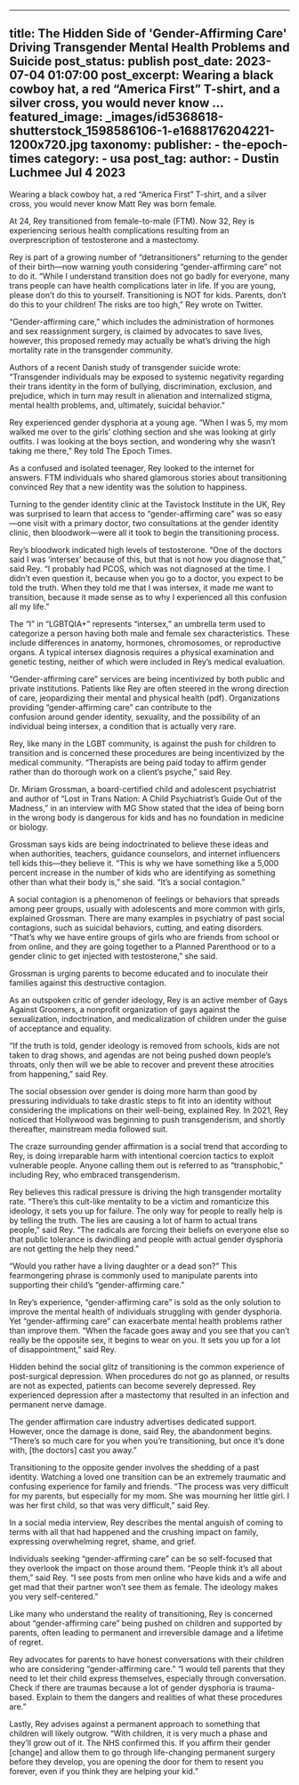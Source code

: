 
---
title: The Hidden Side of &#39;Gender-Affirming Care&#39; Driving Transgender Mental Health Problems and Suicide 
post_status: publish
post_date: 2023-07-04 01:07:00 
post_excerpt: Wearing a black cowboy hat, a red “America First” T-shirt, and a silver cross, you would never know ... 
featured_image: _images/id5368618-shutterstock_1598586106-1-e1688176204221-1200x720.jpg 
taxonomy:
    publisher:
        - the-epoch-times
    category:
        - usa 
    post_tag:
    author:
        - Dustin Luchmee Jul 4 2023
---
Wearing a black cowboy hat, a red “America First” T-shirt, and a silver cross, you would never know Matt Rey was born female.

At 24, Rey transitioned from female-to-male (FTM). Now 32, Rey is experiencing serious health complications resulting from an overprescription of testosterone and a mastectomy.

Rey is part of a growing number of “detransitioners” returning to the gender of their birth—now warning youth considering “gender-affirming care” not to do it. “While I understand transition does not go badly for everyone, many trans people can have health complications later in life. If you are young, please don’t do this to yourself. Transitioning is NOT for kids. Parents, don’t do this to your children! The risks are too high,” Rey wrote on Twitter.

“Gender-affirming care,” which includes the administration of hormones and sex reassignment surgery, is claimed by advocates to save lives, however, this proposed remedy may actually be what’s driving the high mortality rate in the transgender community.

Authors of a recent Danish study of transgender suicide wrote: “Transgender individuals may be exposed to systemic negativity regarding their trans identity in the form of bullying, discrimination, exclusion, and prejudice, which in turn may result in alienation and internalized stigma, mental health problems, and, ultimately, suicidal behavior.”

Rey experienced gender dysphoria at a young age. “When I was 5, my mom walked me over to the girls’ clothing section and she was looking at girly outfits. I was looking at the boys section, and wondering why she wasn’t taking me there,” Rey told The Epoch Times.

As a confused and isolated teenager, Rey looked to the internet for answers. FTM individuals who shared glamorous stories about transitioning convinced Rey that a new identity was the solution to happiness.

Turning to the gender identity clinic at the Tavistock Institute in the UK, Rey was surprised to learn that access to “gender-affirming care” was so easy—one visit with a primary doctor, two consultations at the gender identity clinic, then bloodwork—were all it took to begin the transitioning process.

Rey’s bloodwork indicated high levels of testosterone. “One of the doctors said I was ‘intersex’ because of this, but that is not how you diagnose that,” said Rey. “I probably had PCOS, which was not diagnosed at the time. I didn’t even question it, because when you go to a doctor, you expect to be told the truth. When they told me that I was intersex, it made me want to transition, because it made sense as to why I experienced all this confusion all my life.”

The “I” in “LGBTQIA+” represents “intersex,” an umbrella term used to categorize a person having both male and female sex characteristics. These include differences in anatomy, hormones, chromosomes, or reproductive organs. A typical intersex diagnosis requires a physical examination and genetic testing, neither of which were included in Rey’s medical evaluation.

“Gender-affirming care” services are being incentivized by both public and private institutions. Patients like Rey are often steered in the wrong direction of care, jeopardizing their mental and physical health (pdf). Organizations providing “gender-affirming care” can contribute to the confusion around gender identity, sexuality, and the possibility of an individual being intersex, a condition that is actually very rare.

Rey, like many in the LGBT community, is against the push for children to transition and is concerned these procedures are being incentivized by the medical community. “Therapists are being paid today to affirm gender rather than do thorough work on a client’s psyche,” said Rey.

Dr. Miriam Grossman, a board-certified child and adolescent psychiatrist and author of “Lost in Trans Nation: A Child Psychiatrist’s Guide Out of the Madness,” in an interview with MG Show stated that the idea of being born in the wrong body is dangerous for kids and has no foundation in medicine or biology.

Grossman says kids are being indoctrinated to believe these ideas and when authorities, teachers, guidance counselors, and internet influencers tell kids this—they believe it. “This is why we have something like a 5,000 percent increase in the number of kids who are identifying as something other than what their body is,” she said. “It’s a social contagion.”

A social contagion is a phenomenon of feelings or behaviors that spreads among peer groups, usually with adolescents and more common with girls, explained Grossman. There are many examples in psychiatry of past social contagions, such as suicidal behaviors, cutting, and eating disorders. “That’s why we have entire groups of girls who are friends from school or from online, and they are going together to a Planned Parenthood or to a gender clinic to get injected with testosterone,” she said.

Grossman is urging parents to become educated and to inoculate their families against this destructive contagion.

As an outspoken critic of gender ideology, Rey is an active member of Gays Against Groomers, a nonprofit organization of gays against the sexualization, indoctrination, and medicalization of children under the guise of acceptance and equality.

“If the truth is told, gender ideology is removed from schools, kids are not taken to drag shows, and agendas are not being pushed down people’s throats, only then will we be able to recover and prevent these atrocities from happening,” said Rey.

The social obsession over gender is doing more harm than good by pressuring individuals to take drastic steps to fit into an identity without considering the implications on their well-being, explained Rey. In 2021, Rey noticed that Hollywood was beginning to push transgenderism, and shortly thereafter, mainstream media followed suit.

The craze surrounding gender affirmation is a social trend that according to Rey, is doing irreparable harm with intentional coercion tactics to exploit vulnerable people. Anyone calling them out is referred to as “transphobic,” including Rey, who embraced transgenderism.

Rey believes this radical pressure is driving the high transgender mortality rate. “There’s this cult-like mentality to be a victim and romanticize this ideology, it sets you up for failure. The only way for people to really help is by telling the truth. The lies are causing a lot of harm to actual trans people,” said Rey. “The radicals are forcing their beliefs on everyone else so that public tolerance is dwindling and people with actual gender dysphoria are not getting the help they need.”

“Would you rather have a living daughter or a dead son?” This fearmongering phrase is commonly used to manipulate parents into supporting their child’s “gender-affirming care.”

In Rey’s experience, “gender-affirming care” is sold as the only solution to improve the mental health of individuals struggling with gender dysphoria. Yet “gender-affirming care” can exacerbate mental health problems rather than improve them. “When the facade goes away and you see that you can’t really be the opposite sex, it begins to wear on you. It sets you up for a lot of disappointment,” said Rey.

Hidden behind the social glitz of transitioning is the common experience of post-surgical depression. When procedures do not go as planned, or results are not as expected, patients can become severely depressed. Rey experienced depression after a mastectomy that resulted in an infection and permanent nerve damage.

The gender affirmation care industry advertises dedicated support. However, once the damage is done, said Rey, the abandonment begins. “There’s so much care for you when you’re transitioning, but once it’s done with, [the doctors] cast you away.”

Transitioning to the opposite gender involves the shedding of a past identity. Watching a loved one transition can be an extremely traumatic and confusing experience for family and friends. “The process was very difficult for my parents, but especially for my mom. She was mourning her little girl. I was her first child, so that was very difficult,” said Rey.

In a social media interview, Rey describes the mental anguish of coming to terms with all that had happened and the crushing impact on family, expressing overwhelming regret, shame, and grief.

Individuals seeking “gender-affirming care” can be so self-focused that they overlook the impact on those around them. “People think it’s all about them,” said Rey. “I see posts from men online who have kids and a wife and get mad that their partner won’t see them as female. The ideology makes you very self-centered.”

Like many who understand the reality of transitioning, Rey is concerned about “gender-affirming care” being pushed on children and supported by parents, often leading to permanent and irreversible damage and a lifetime of regret.

Rey advocates for parents to have honest conversations with their children who are considering “gender-affirming care.” “I would tell parents that they need to let their child express themselves, especially through conversation. Check if there are traumas because a lot of gender dysphoria is trauma-based. Explain to them the dangers and realities of what these procedures are.”

Lastly, Rey advises against a permanent approach to something that children will likely outgrow. “With children, it is very much a phase and they’ll grow out of it. The NHS confirmed this. If you affirm their gender [change] and allow them to go through life-changing permanent surgery before they develop, you are opening the door for them to resent you forever, even if you think they are helping your kid.” 
